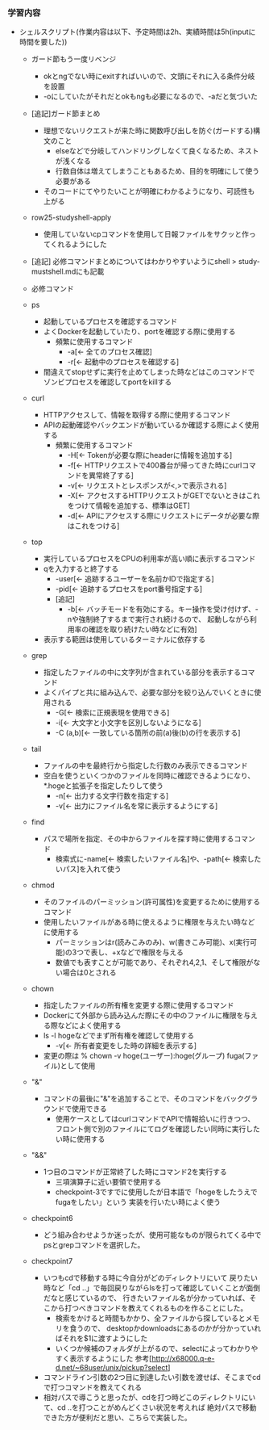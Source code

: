 ### 学習内容
- シェルスクリプト(作業内容は以下、予定時間は2h、実績時間は5h(inputに時間を要した))
  - ガード節もう一度リベンジ
    - okとngでない時にexitすればいいので、文頭にそれに入る条件分岐を設置
    - -oにしていたがそれだとokもngも必要になるので、-aだと気づいた

  - [追記]ガード節まとめ
    - 理想でないリクエストが来た時に関数呼び出しを防ぐ(ガードする)構文のこと
      - elseなどで分岐してハンドリングしなくて良くなるため、ネストが浅くなる
      - 行数自体は増えてしまうこともあるため、目的を明確にして使う必要がある
    - そのコードにてやりたいことが明確にわかるようになり、可読性も上がる


  - row25-studyshell-apply
    - 使用していないcpコマンドを使用して日報ファイルをサクッと作ってくれるようにした

  - [追記]
    必修コマンドまとめについてはわかりやすいようにshell > study-mustshell.mdにも記載

  -  必修コマンド
    - ps
      - 起動しているプロセスを確認するコマンド
      - よくDockerを起動していたり、portを確認する際に使用する
        - 頻繁に使用するコマンド
          - -a[<- 全てのプロセス確認]
          - -r[<- 起動中のプロセスを確認する]
      - 間違えてstopせずに実行を止めてしまった時などはこのコマンドでゾンビプロセスを確認してportをkillする

    - curl
      - HTTPアクセスして、情報を取得する際に使用するコマンド
      - APIの起動確認やバックエンドが動いているか確認する際によく使用する
        - 頻繁に使用するコマンド
          - -H[<- Tokenが必要な際にheaderに情報を追加する]
          - -f[<- HTTPリクエストで400番台が帰ってきた時にcurlコマンドを異常終了する]
          - -v[<- リクエストとレスポンスが<,>で表示される]
          - -X[<- アクセスするHTTPリクエストがGETでないときはこれをつけて情報を追加する、標準はGET]
          - -d[<- APIにアクセスする際にリクエストにデータが必要な際はこれをつける]

    - top
      - 実行しているプロセスをCPUの利用率が高い順に表示するコマンド
      - qを入力すると終了する
        - -user[<- 追跡するユーザーを名前かIDで指定する]
        - -pid[<- 追跡するプロセスをport番号指定する]
        - [追記]
          - -b[<- バッチモードを有効にする。キー操作を受け付けず、-nや強制終了するまで実行され続けるので、
                  起動しながら利用率の確認を取り続けたい時などに有効]
      - 表示する範囲は使用しているターミナルに依存する

    - grep
      - 指定したファイルの中に文字列が含まれている部分を表示するコマンド
      - よくパイプと共に組み込んで、必要な部分を絞り込んでいくときに使用される
        - -G[<- 検索に正規表現を使用できる]
        - -i[<- 大文字と小文字を区別しないようになる]
        - -C (a,b)[<- 一致している箇所の前(a)後(b)の行を表示する]

    - tail
      - ファイルの中を最終行から指定した行数のみ表示できるコマンド
      - 空白を使うといくつかのファイルを同時に確認できるようになり、*.hogeと拡張子を指定したりして使う
        - -n[<- 出力する文字行数を指定する]
        - -v[<- 出力にファイル名を常に表示するようにする]

    - find
      - パスで場所を指定、その中からファイルを探す時に使用するコマンド
        - 検索式に-name[<- 検索したいファイル名]や、-path[<- 検索したいパス]を入れて使う

    - chmod
      - そのファイルのパーミッション(許可属性)を変更するために使用するコマンド
      - 使用したいファイルがある時に使えるように権限を与えたい時などに使用する
        - パーミッションはr(読みこみのみ)、w(書きこみ可能)、x(実行可能)の3つで表し、+xなどで権限を与える
        - 数値でも表すことが可能であり、それぞれ4,2,1、そして権限がない場合は0とされる

    - chown
      - 指定したファイルの所有権を変更する際に使用するコマンド
      - Dockerにて外部から読み込んだ際にその中のファイルに権限を与える際などによく使用する
      - ls -l hogeなどでまず所有権を確認して使用する
        - -v[<- 所有者変更をした時の詳細を表示する]
      - 変更の際は % chown -v hoge(ユーザー):hoge(グループ) fuga(ファイル)として使用

    - "&"
      - コマンドの最後に"&"を追加することで、そのコマンドをバックグラウンドで使用できる
        - 使用ケースとしてはcurlコマンドでAPIで情報拾いに行きつつ、
          フロント側で別のファイルにてログを確認したい同時に実行したい時に使用する

    - "&&"
      - 1つ目のコマンドが正常終了した時にコマンド2を実行する
        - 三項演算子に近い要領で使用する
        - checkpoint-3ですでに使用したが日本語で「hogeをしたうえでfugaをしたい」という
          実装を行いたい時によく使う

    - checkpoint6
      - どう組み合わせようか迷ったが、使用可能なものが限られてくる中で
        psとgrepコマンドを選択した。

    - checkpoint7
      - いつもcdで移動する時に今自分がどのディレクトリにいて
        戻りたい時など「cd ..」で毎回戻りながらlsを打って確認していくことが面倒だなと感じているので、
        行きたいファイル名が分かっていれば、そこから打つべきコマンドを教えてくれるものを作ることにした。
        - 検索をかけると時間もかかり、全ファイルから探しているとメモリを食うので、
          desktopかdownloadsにあるのかが分かっていればそれを$1に渡すようにした
        - いくつか候補のフォルダが上がるので、selectによってわかりやすく表示するようにした
        参考[http://x68000.q-e-d.net/~68user/unix/pickup?select]
      - コマンドライン引数の2つ目に到達したい引数を渡せば、そこまでcdで打つコマンドを教えてくれる
      - 相対パスで導こうと思ったが、cdを打つ時どこのディレクトリにいて、cd ..を打つことがめんどくさい状況を考えれば
        絶対パスで移動できた方が便利だと思い、こちらで実装した。